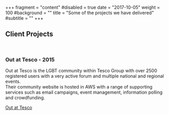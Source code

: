 +++
fragment = "content"
#disabled = true
date = "2017-10-05"
weight = 100
#background = ""
title = "Some of the projects we have delivered"
#subtitle = ""
+++

## Client Projects

<br>

### Out at Tesco - 2015

Out at Tesco is the LGBT community within Tesco Group with over 2500 registered users with a very active forum and multiple national and regional events.   
Their community website is hosted in AWS with a range of supporting services such as email campaigns, event management, information polling and crowdfunding.

[Out at Tesco](http://www.outattesco.com)
